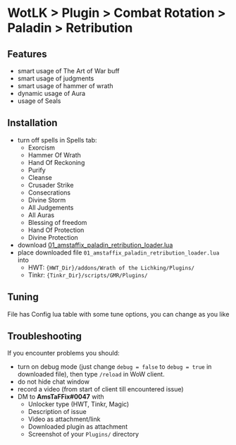 # WotLK > Plugin > Combat Rotation > Paladin > Retribution

## Features
- smart usage of The Art of War buff
- smart usage of judgments
- smart usage of hammer of wrath
- dynamic usage of Aura
- usage of Seals

## Installation
- turn off spells in Spells tab:
  - Exorcism
  - Hammer Of Wrath
  - Hand Of Reckoning
  - Purify
  - Cleanse
  - Crusader Strike
  - Consecrations
  - Divine Storm
  - All Judgements
  - All Auras
  - Blessing of freedom
  - Hand Of Protection
  - Divine Protection
- download [01_amstaffix_paladin_retribution_loader.lua]()
- place downloaded file `01_amstaffix_paladin_retribution_loader.lua` into
  - HWT: `{HWT_Dir}/addons/Wrath of the Lichking/Plugins/`
  - Tinkr: `{Tinkr_Dir}/scripts/GMR/Plugins/`

## Tuning
File has Config lua table with some tune options, you can change as you like

## Troubleshooting
If you encounter problems you should:
- turn on debug mode (just change `debug = false` to `debug = true` in downloaded file), then type `/reload` in WoW client.
- do not hide chat window
- record a video (from start of client till encountered issue)
- DM to **AmsTaFFix#0047** with
  - Unlocker type (HWT, Tinkr, Magic)
  - Description of issue
  - Video as attachment/link
  - Downloaded plugin as attachment
  - Screenshot of your `Plugins/` directory